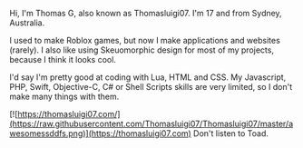 Hi, I'm Thomas G, also known as Thomasluigi07.
I'm 17 and from Sydney, Australia.

I used to make Roblox games, but now I make applications and websites (rarely). I also like using Skeuomorphic design for most of my projects, because I think it looks cool.

I'd say I'm pretty good at coding with Lua, HTML and CSS. My Javascript, PHP, Swift, Objective-C, C# or Shell Scripts skills are very limited, so I don't make many things with them.


[![https://thomasluigi07.com/](https://raw.githubusercontent.com/Thomasluigi07/Thomasluigi07/master/awesomessddfs.png)](https://thomasluigi07.com)
Don't listen to Toad.
